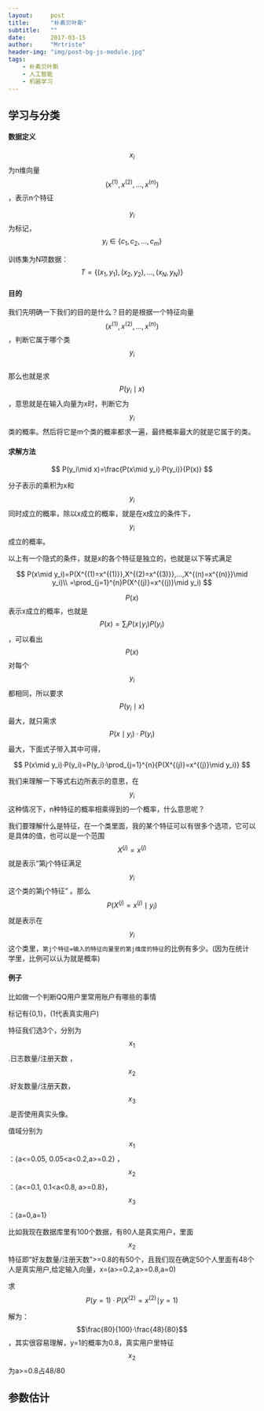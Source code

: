 ```yaml
---
layout:     post
title:      "朴素贝叶斯"
subtitle:   ""
date:       2017-03-15
author:     "Mrtriste"
header-img: "img/post-bg-js-module.jpg"
tags:
    - 朴素贝叶斯
    - 人工智能
    - 机器学习
---
```


## 学习与分类

#### 数据定义

$$x_i$$为n维向量$$(x^{(1)},x^{(2)},...,x^{(n)})$$ ，表示n个特征

$$y_i$$为标记，$$y_i\in \{ c_1,c_2,...,c_m\}$$

训练集为N项数据：$$T=\{(x_1,y_1),(x_2,y_2),...,(x_N,y_N)\}$$

#### 目的

我们先明确一下我们的目的是什么？目的是根据一个特征向量$$(x^{(1)},x^{(2)},...,x^{(n)})$$ ，判断它属于哪个类$$y_i$$
<br>
那么也就是求$$P(y_i\mid x)$$，意思就是在输入向量为x时，判断它为$$y_i$$类的概率。然后将它是m个类的概率都求一遍，最终概率最大的就是它属于的类。

#### 求解方法

$$
P(y_i\mid x)=\frac{P(x\mid y_i)·P(y_i)}{P(x)}
$$

分子表示的乘积为x和$$y_i$$同时成立的概率，除以x成立的概率，就是在x成立的条件下，$$y_i$$成立的概率。

以上有一个隐式的条件，就是x的各个特征是独立的，也就是以下等式满足

$$
P(x\mid y_i)=P(X^{(1)=x^{(1)}},X^{(2)=x^{(3)}},...,X^{(n)=x^{(n)}}\mid y_i)\\
=\prod_{j=1}^{n}P(X^{(j)}=x^{(j)}\mid y_i)
$$

$$P(x)$$表示x成立的概率，也就是$$P(x)=\sum_{i}{P(x{\mid y_i})P(y_i)}$$，可以看出$$P(x)$$对每个$$y_i$$都相同，所以要求$$P(y_i\mid x)$$最大，就只需求$$P(x\mid y_i)·P(y_i)$$最大，下面式子带入其中可得，

$$
P(x\mid y_i)·P(y_i)=P(y_i)·\prod_{j=1}^{n}{P(X^{(j)}=x^{(j)}\mid y_i)}
$$

我们来理解一下等式右边所表示的意思，在$$y_i$$这种情况下，n种特征的概率相乘得到的一个概率，什么意思呢？

我们要理解什么是特征，在一个类里面，我的某个特征可以有很多个选项，它可以是具体的值，也可以是一个范围
$$X^{(j)}=x^{(j)}$$就是表示“第j个特征满足$$y_i$$这个类的第j个特征” 。那么$$P(X^{(j)}=x^{(j)}\mid y_i)$$就是表示在$$y_i$$这个类里，```第j个特征=输入的特征向量里的第j维度的特征```的比例有多少。(因为在统计学里，比例可以认为就是概率)

#### 例子

比如做一个判断QQ用户里常用账户有哪些的事情

标记有{0,1}，(1代表真实用户)

特征我们选3个，分别为$$x_1$$.日志数量/注册天数 ，$$x_2$$.好友数量/注册天数，$$x_3$$.是否使用真实头像。

值域分别为$$x_1$$：{a<=0.05, 0.05\<a\<0.2,a>=0.2} ，$$x_2$$：{a<=0.1, 0.1\<a\<0.8, a>=0.8}， $$x_3$$：{a=0,a=1}

比如我现在数据库里有100个数据，有80人是真实用户，里面$$x_2$$特征即“好友数量/注册天数”>=0.8的有50个，且我们现在确定50个人里面有48个人是真实用户,给定输入向量，x=(a>=0.2,a>=0.8,a=0)

求$$P(y=1)·P(X^{(2)}=x^{(2)}{\mid y=1})$$

解为：$$\frac{80}{100}·\frac{48}{80}$$，其实很容易理解，y=1的概率为0.8，真实用户里特征$$x_2$$为a>=0.8占48/80



## 参数估计

